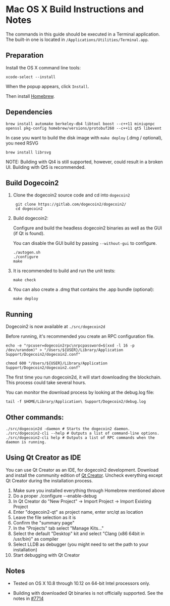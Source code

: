 Mac OS X Build Instructions and Notes
====================================
The commands in this guide should be executed in a Terminal application.
The built-in one is located in `/Applications/Utilities/Terminal.app`.

Preparation
-----------
Install the OS X command line tools:

`xcode-select --install`

When the popup appears, click `Install`.

Then install [Homebrew](http://brew.sh).

Dependencies
----------------------

    brew install automake berkeley-db4 libtool boost --c++11 miniupnpc openssl pkg-config homebrew/versions/protobuf260 --c++11 qt5 libevent

In case you want to build the disk image with `make deploy` (.dmg / optional), you need RSVG

    brew install librsvg

NOTE: Building with Qt4 is still supported, however, could result in a broken UI. Building with Qt5 is recommended.

Build Dogecoin2
------------------------

1. Clone the dogecoin2 source code and cd into `dogecoin2`

        git clone https://gitlab.com/dogecoin2/dogecoin2/
        cd dogecoin2

2.  Build dogecoin2:

    Configure and build the headless dogecoin2 binaries as well as the GUI (if Qt is found).

    You can disable the GUI build by passing `--without-gui` to configure.

        ./autogen.sh
        ./configure
        make

3.  It is recommended to build and run the unit tests:

        make check

4.  You can also create a .dmg that contains the .app bundle (optional):

        make deploy

Running
-------

Dogecoin2 is now available at `./src/dogecoin2d`

Before running, it's recommended you create an RPC configuration file.

    echo -e "rpcuser=dogecoin2rpc\nrpcpassword=$(xxd -l 16 -p /dev/urandom)" > "/Users/${USER}/Library/Application Support/Dogecoin2/dogecoin2.conf"

    chmod 600 "/Users/${USER}/Library/Application Support/Dogecoin2/dogecoin2.conf"

The first time you run dogecoin2d, it will start downloading the blockchain. This process could take several hours.

You can monitor the download process by looking at the debug.log file:

    tail -f $HOME/Library/Application\ Support/Dogecoin2/debug.log

Other commands:
-------

    ./src/dogecoin2d -daemon # Starts the dogecoin2 daemon.
    ./src/dogecoin2-cli --help # Outputs a list of command-line options.
    ./src/dogecoin2-cli help # Outputs a list of RPC commands when the daemon is running.

Using Qt Creator as IDE
------------------------
You can use Qt Creator as an IDE, for dogecoin2 development.
Download and install the community edition of [Qt Creator](https://www.qt.io/download/).
Uncheck everything except Qt Creator during the installation process.

1. Make sure you installed everything through Homebrew mentioned above
2. Do a proper ./configure --enable-debug
3. In Qt Creator do "New Project" -> Import Project -> Import Existing Project
4. Enter "dogecoin2-qt" as project name, enter src/qt as location
5. Leave the file selection as it is
6. Confirm the "summary page"
7. In the "Projects" tab select "Manage Kits..."
8. Select the default "Desktop" kit and select "Clang (x86 64bit in /usr/bin)" as compiler
9. Select LLDB as debugger (you might need to set the path to your installation)
10. Start debugging with Qt Creator

Notes
-----

* Tested on OS X 10.8 through 10.12 on 64-bit Intel processors only.

* Building with downloaded Qt binaries is not officially supported. See the notes in [#7714](https://github.com/bitcoin/bitcoin/issues/7714)

